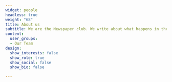 ```yaml
---
widget: people
headless: true
weight: "68"
title: About us
subtitle: We are the Newspaper club. We write about what happens in the classroom.
content:
  user_groups:
  - Our Team
design:
  show_interests: false
  show_role: true
  show_social: false
  show_bio: false

---
```

